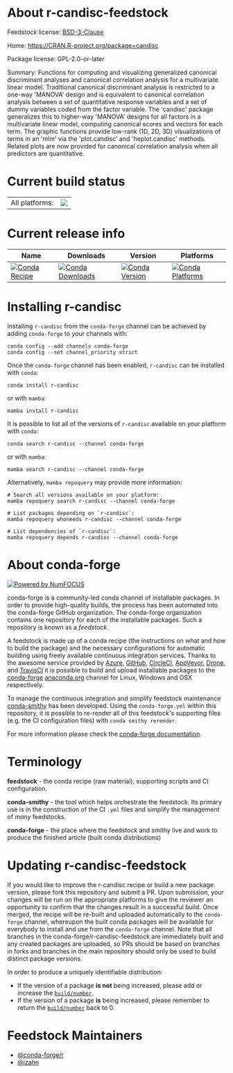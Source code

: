 About r-candisc-feedstock
=========================

Feedstock license: [BSD-3-Clause](https://github.com/conda-forge/r-candisc-feedstock/blob/main/LICENSE.txt)

Home: https://CRAN.R-project.org/package=candisc

Package license: GPL-2.0-or-later

Summary: Functions for computing and visualizing generalized canonical discriminant analyses and canonical correlation analysis for a multivariate linear model. Traditional canonical discriminant analysis is restricted to a one-way 'MANOVA' design and is equivalent to canonical correlation analysis between a set of quantitative response variables and a set of dummy variables coded from the factor variable. The 'candisc' package generalizes this to higher-way 'MANOVA' designs for all factors in a multivariate linear model, computing canonical scores and vectors for each term. The graphic functions provide low-rank (1D, 2D, 3D) visualizations of terms in an 'mlm' via the 'plot.candisc' and 'heplot.candisc' methods. Related plots are now provided for canonical correlation analysis when all predictors are quantitative.

Current build status
====================


<table><tr><td>All platforms:</td>
    <td>
      <a href="https://dev.azure.com/conda-forge/feedstock-builds/_build/latest?definitionId=13358&branchName=main">
        <img src="https://dev.azure.com/conda-forge/feedstock-builds/_apis/build/status/r-candisc-feedstock?branchName=main">
      </a>
    </td>
  </tr>
</table>

Current release info
====================

| Name | Downloads | Version | Platforms |
| --- | --- | --- | --- |
| [![Conda Recipe](https://img.shields.io/badge/recipe-r--candisc-green.svg)](https://anaconda.org/conda-forge/r-candisc) | [![Conda Downloads](https://img.shields.io/conda/dn/conda-forge/r-candisc.svg)](https://anaconda.org/conda-forge/r-candisc) | [![Conda Version](https://img.shields.io/conda/vn/conda-forge/r-candisc.svg)](https://anaconda.org/conda-forge/r-candisc) | [![Conda Platforms](https://img.shields.io/conda/pn/conda-forge/r-candisc.svg)](https://anaconda.org/conda-forge/r-candisc) |

Installing r-candisc
====================

Installing `r-candisc` from the `conda-forge` channel can be achieved by adding `conda-forge` to your channels with:

```
conda config --add channels conda-forge
conda config --set channel_priority strict
```

Once the `conda-forge` channel has been enabled, `r-candisc` can be installed with `conda`:

```
conda install r-candisc
```

or with `mamba`:

```
mamba install r-candisc
```

It is possible to list all of the versions of `r-candisc` available on your platform with `conda`:

```
conda search r-candisc --channel conda-forge
```

or with `mamba`:

```
mamba search r-candisc --channel conda-forge
```

Alternatively, `mamba repoquery` may provide more information:

```
# Search all versions available on your platform:
mamba repoquery search r-candisc --channel conda-forge

# List packages depending on `r-candisc`:
mamba repoquery whoneeds r-candisc --channel conda-forge

# List dependencies of `r-candisc`:
mamba repoquery depends r-candisc --channel conda-forge
```


About conda-forge
=================

[![Powered by
NumFOCUS](https://img.shields.io/badge/powered%20by-NumFOCUS-orange.svg?style=flat&colorA=E1523D&colorB=007D8A)](https://numfocus.org)

conda-forge is a community-led conda channel of installable packages.
In order to provide high-quality builds, the process has been automated into the
conda-forge GitHub organization. The conda-forge organization contains one repository
for each of the installable packages. Such a repository is known as a *feedstock*.

A feedstock is made up of a conda recipe (the instructions on what and how to build
the package) and the necessary configurations for automatic building using freely
available continuous integration services. Thanks to the awesome service provided by
[Azure](https://azure.microsoft.com/en-us/services/devops/), [GitHub](https://github.com/),
[CircleCI](https://circleci.com/), [AppVeyor](https://www.appveyor.com/),
[Drone](https://cloud.drone.io/welcome), and [TravisCI](https://travis-ci.com/)
it is possible to build and upload installable packages to the
[conda-forge](https://anaconda.org/conda-forge) [anaconda.org](https://anaconda.org/)
channel for Linux, Windows and OSX respectively.

To manage the continuous integration and simplify feedstock maintenance
[conda-smithy](https://github.com/conda-forge/conda-smithy) has been developed.
Using the ``conda-forge.yml`` within this repository, it is possible to re-render all of
this feedstock's supporting files (e.g. the CI configuration files) with ``conda smithy rerender``.

For more information please check the [conda-forge documentation](https://conda-forge.org/docs/).

Terminology
===========

**feedstock** - the conda recipe (raw material), supporting scripts and CI configuration.

**conda-smithy** - the tool which helps orchestrate the feedstock.
                   Its primary use is in the construction of the CI ``.yml`` files
                   and simplify the management of *many* feedstocks.

**conda-forge** - the place where the feedstock and smithy live and work to
                  produce the finished article (built conda distributions)


Updating r-candisc-feedstock
============================

If you would like to improve the r-candisc recipe or build a new
package version, please fork this repository and submit a PR. Upon submission,
your changes will be run on the appropriate platforms to give the reviewer an
opportunity to confirm that the changes result in a successful build. Once
merged, the recipe will be re-built and uploaded automatically to the
`conda-forge` channel, whereupon the built conda packages will be available for
everybody to install and use from the `conda-forge` channel.
Note that all branches in the conda-forge/r-candisc-feedstock are
immediately built and any created packages are uploaded, so PRs should be based
on branches in forks and branches in the main repository should only be used to
build distinct package versions.

In order to produce a uniquely identifiable distribution:
 * If the version of a package **is not** being increased, please add or increase
   the [``build/number``](https://docs.conda.io/projects/conda-build/en/latest/resources/define-metadata.html#build-number-and-string).
 * If the version of a package **is** being increased, please remember to return
   the [``build/number``](https://docs.conda.io/projects/conda-build/en/latest/resources/define-metadata.html#build-number-and-string)
   back to 0.

Feedstock Maintainers
=====================

* [@conda-forge/r](https://github.com/orgs/conda-forge/teams/r/)
* [@izahn](https://github.com/izahn/)

